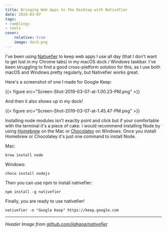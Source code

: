 ```yaml
---
title: Bringing Web Apps to the Desktop with Nativefier
date: 2019-03-07
tags:
- ramblings
- tools
cover:
    relative: true
    image: dock.png
---
```


I've been using [Nativefier](https://www.npmjs.com/package/nativefier) to keep web apps I use all day (that I don't want to get lost in my Chrome tabs) in my macOS dock / Windows taskbar. I've been struggling to find a good cross-platform solution for this, as I use both macOS and Windows pretty regularly, but Nativefier works great.

Here's a screenshot of one I made for Google Keep:

{{< figure src="Screen-Shot-2019-03-07-at-1.00.23-PM.png" >}}

And then it also shows up in my dock!

{{< figure src="Screen-Shot-2019-03-07-at-1.45.47-PM.png" >}}

Installing node modules isn't exactly point and click but if your comfortable with the terminal it's a piece of cake. I would recommend installing Node by using [Homebrew](https://brew.sh/) on the Mac or [Chocolatey](https://chocolatey.org) on Windows. Once you install Homebrew or Chocolatey it's just one command to install Node.

Mac:

```
brew install node
```

Windows:

```
choco install nodejs
```

Then you can use npm to install nativefier:

```
npm install -g nativefier
```

Finally, you are ready to use nativefier!

```
nativefier -n "Google Keep" https://keep.google.com
```

---

_Header Image from [github.com/jiahaog/nativefier](https://github.com/jiahaog/nativefier)_
